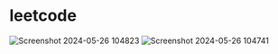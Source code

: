 # leetcode
![Screenshot 2024-05-26 104823](https://github.com/Thejpc/leetcode/assets/136478774/7f9e27de-0bcf-47f1-8301-889c525fb22b)
![Screenshot 2024-05-26 104741](https://github.com/Thejpc/leetcode/assets/136478774/7d4b34e6-be3c-4db5-93c8-ecd271367e48)
